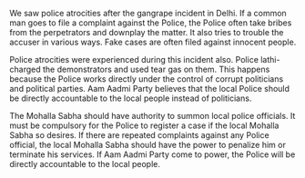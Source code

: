We saw police atrocities after the gangrape incident in Delhi. If a common man goes to file a complaint against the Police, the Police often take bribes from the perpetrators and downplay the matter. It also tries to trouble the accuser in various ways. Fake cases are often filed against innocent people.

Police atrocities were experienced during this incident also. Police lathi- charged the demonstrators and used tear gas on them. This happens because the Police works directly under the control of corrupt politicians and political parties. Aam Aadmi Party believes that the local Police should be directly accountable to the local people instead of politicians.

The Mohalla Sabha should have authority to summon local police officials. It must be compulsory for the Police to register a case if the local Mohalla Sabha so desires. If there are repeated complaints against any Police official, the local Mohalla Sabha should have the power to penalize him or terminate his services. If Aam Aadmi Party come to power, the Police will be directly accountable to the local people.
